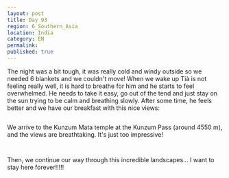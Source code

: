 ```yaml
---
layout: post
title: Day 93
region: 6_Southern_Asia
location: India
category: EN
permalink:
published: true
---
```


The night was a bit tough, it was really cold and windy outside so we needed 6 blankets and we couldn't move! When we wake up Tià is not feeling really well, it is hard to breathe for him and he starts to feel overwhelmed. He needs to take it easy, go out of the tend and just stay on the sun trying to be calm and breathing slowly. After some time, he feels better and we have our breakfast with this nice views:

<p><a
href="https://lh3.googleusercontent.com/_YF7I_YaJpuTU8zU8sUXZtmNYAdUtWiJ0qMr6P0RdJOTcBUs5Kt8nqkvJokoT4NBhD-ibEruevIHw5L5ZjE1liAwyNBWQuq82_ZGLvijZOStoLc6vuupWBCwrH8U_7mUEz_CHEBEdcxdropTMR5gKVD_YFw-5yEZsHxzmL6nNBSBXuv6ZoRaB6F5dmCLzLING7RfbkTo-CoeRg1m20GYLYVnh_YqeDczQ_nxITxshZQ28E9r1MSGf3vQEX5hJ0HrUJwlHij0gqjutVGsOjhIuQEiY-GG3x-UwUlqlZ175kqsGv4_RPxRfskjkML_kjdM4stXrQSogFEzc5PzEPOpRSP4GHwMjZarTlH8hIQXfV-gHBPnKIZoPEOvH3eiXEz1HbCdWvuyym4WTH5OUQkhE_95lDggD8GJmezBr2CPUJMXhwMJHLu4Yjn9ufe_MvdNJtV1OHhTn6mIE5A061_wpJTydeJ4BpO6-YJS_rCS4gZHyTHUuVSaIMYRkKfbXBkyd1PmCnK40vXYPQ6x0nHAi_TQMN7JodThiDn6F9IY4-PKUBihOzM54YMOgfcSF2xOz24G7wFAinWIh4corMBOLBo-4VWi9Afb6Hr1qjwVTj9zkQrH3e-Ye92qBl_S2fllQK_H4dO34-B45ZlrgCX-40wpgrv1FB0Vcx7EW2mm55ylvfRM4TFOB0Y-BA=w669-h502-no"><img 
src="https://lh3.googleusercontent.com/_YF7I_YaJpuTU8zU8sUXZtmNYAdUtWiJ0qMr6P0RdJOTcBUs5Kt8nqkvJokoT4NBhD-ibEruevIHw5L5ZjE1liAwyNBWQuq82_ZGLvijZOStoLc6vuupWBCwrH8U_7mUEz_CHEBEdcxdropTMR5gKVD_YFw-5yEZsHxzmL6nNBSBXuv6ZoRaB6F5dmCLzLING7RfbkTo-CoeRg1m20GYLYVnh_YqeDczQ_nxITxshZQ28E9r1MSGf3vQEX5hJ0HrUJwlHij0gqjutVGsOjhIuQEiY-GG3x-UwUlqlZ175kqsGv4_RPxRfskjkML_kjdM4stXrQSogFEzc5PzEPOpRSP4GHwMjZarTlH8hIQXfV-gHBPnKIZoPEOvH3eiXEz1HbCdWvuyym4WTH5OUQkhE_95lDggD8GJmezBr2CPUJMXhwMJHLu4Yjn9ufe_MvdNJtV1OHhTn6mIE5A061_wpJTydeJ4BpO6-YJS_rCS4gZHyTHUuVSaIMYRkKfbXBkyd1PmCnK40vXYPQ6x0nHAi_TQMN7JodThiDn6F9IY4-PKUBihOzM54YMOgfcSF2xOz24G7wFAinWIh4corMBOLBo-4VWi9Afb6Hr1qjwVTj9zkQrH3e-Ye92qBl_S2fllQK_H4dO34-B45ZlrgCX-40wpgrv1FB0Vcx7EW2mm55ylvfRM4TFOB0Y-BA=w669-h502-no" class="oversize" alt=""></a></p>

We arrive to the Kunzum Mata temple at the Kunzum Pass (around 4550 m), and the views are breathtaking. It's just too impressive!

<p><a
href="https://lh3.googleusercontent.com/Q4DPLIHwu9FOvm31onybS98dt6s9qcHXxWOpo38Au7RCb_3jJpQ9DVwcaIoF84_O_CWTMpjDCcMEH6yuU8DG4tK2zYe1GNDRbT68nLGG90fv12h47qyJ8SRf2ZWelmAQnjqsSjMen5Rr8QOgQE6G8Gn1C0cCb7wOfYu91U7tZZR_dUTyjA35H0qRbOv7Mf-49Wae-mDljDD_5rsnh47gRGmsLsafR7_0TUfarJDw_iEZCKAUb32mOyARo0s0B01-un2Sj89GkpEeksp2W050ysgFaeE82HhvP_ZxpdOcdAOBOfqRZpAoVycBAJOY4ggefQGpNmEt_VJC0K6Zga0-Vp3XpQZGbhlRpteiDoltcCnSTY5WTeasvblaCX7p3qr2mFuwGtpXyaWHTd1V6kjz0IItlvxctfPyXcooBIRTWopWA7Qz3-IwojsRocqjB2Uuab90bA3vmWUP3zgOcFz500lnAL-XKb9ctd8F6rVLw8Z5eUt-mhJofLHGGsMlYIfzPA6j7a0EFcOctio_l4JEM-qHeazUKnU0McymEXAVV4xHhQr0L7bQzsJdc15kOulzC94cmumome5h5UQu_tV1T5iBc03q-Wbm5c5iuSbz2pSK8ioo2w1DqSeKtQ7ZsdBwpanf8fDtP_Bsq7BEultjFoZdbqtpz6L63k3TmhtUyIIb9ud4STF6hbu7Dw=w836-h627-no"><img 
src="https://lh3.googleusercontent.com/Q4DPLIHwu9FOvm31onybS98dt6s9qcHXxWOpo38Au7RCb_3jJpQ9DVwcaIoF84_O_CWTMpjDCcMEH6yuU8DG4tK2zYe1GNDRbT68nLGG90fv12h47qyJ8SRf2ZWelmAQnjqsSjMen5Rr8QOgQE6G8Gn1C0cCb7wOfYu91U7tZZR_dUTyjA35H0qRbOv7Mf-49Wae-mDljDD_5rsnh47gRGmsLsafR7_0TUfarJDw_iEZCKAUb32mOyARo0s0B01-un2Sj89GkpEeksp2W050ysgFaeE82HhvP_ZxpdOcdAOBOfqRZpAoVycBAJOY4ggefQGpNmEt_VJC0K6Zga0-Vp3XpQZGbhlRpteiDoltcCnSTY5WTeasvblaCX7p3qr2mFuwGtpXyaWHTd1V6kjz0IItlvxctfPyXcooBIRTWopWA7Qz3-IwojsRocqjB2Uuab90bA3vmWUP3zgOcFz500lnAL-XKb9ctd8F6rVLw8Z5eUt-mhJofLHGGsMlYIfzPA6j7a0EFcOctio_l4JEM-qHeazUKnU0McymEXAVV4xHhQr0L7bQzsJdc15kOulzC94cmumome5h5UQu_tV1T5iBc03q-Wbm5c5iuSbz2pSK8ioo2w1DqSeKtQ7ZsdBwpanf8fDtP_Bsq7BEultjFoZdbqtpz6L63k3TmhtUyIIb9ud4STF6hbu7Dw=w836-h627-no" class="oversize" alt=""></a></p>

<p><a
href="https://lh3.googleusercontent.com/gW32XeEmNiqtJQ-_PRp8os8xN987oyFJyx8neu7TaWO42ZMiZiFaRQDz6W_vcCTYJA0LaYM3fH5J-O_yrTO-EkmA-i_-ZG-Be9nQVjuJnq5-u5SkvgUxU5XUV0WzzWvETsuYKX57G_OBi0udw9luiIM6sb_oyKdidSHjKkvQ52VZ9HYy022Po8lszQ25JFWrluNOBvASyEhMsVf0-8BGCfs6PiLNsS_eYbyvcAeP3kMBmKzy_OU0YzpPRjKFLlv-UWjY4qONec2gX98Cs3LF6EFKeV5kc6-41T6Kv2xVUJcTvVAqNRwGJYRZlFn64LAk5b1Im8j6lSiWLnU6hqU3BemF3RdR6aTxeb_rJKKkvTIntYPgpA0gTVetCiDmG_XmJZhIV1NlEvwTVK7siqKTAIX2-9eB3K1xXus3T2SLjUmF31jb5Yn4pU7Lwy0FoCSlTT5VLde_thVrRI8ko0P7io_6o1NoYPUP8zzo9SpTtYdQYseRYWjPTBxDULwXK1yfL-iGRknhjcB4g7k1xkBr1spJhgAaFya8rc-wYaC5Q5rw5M_i2ialwKMkCCpUIwxaG6dZOg8oj10xHqkhX0D_XH_vEWUnCykASOGCMKaI5TQhqffjixkd840DpkZcDJ3pH4dvfWX8TZ2SL5l74ZEaYGnbA-EGlFfBoT8ucfcSCI1PIWONIlsMzAbUcw=w836-h627-no"><img 
src="https://lh3.googleusercontent.com/gW32XeEmNiqtJQ-_PRp8os8xN987oyFJyx8neu7TaWO42ZMiZiFaRQDz6W_vcCTYJA0LaYM3fH5J-O_yrTO-EkmA-i_-ZG-Be9nQVjuJnq5-u5SkvgUxU5XUV0WzzWvETsuYKX57G_OBi0udw9luiIM6sb_oyKdidSHjKkvQ52VZ9HYy022Po8lszQ25JFWrluNOBvASyEhMsVf0-8BGCfs6PiLNsS_eYbyvcAeP3kMBmKzy_OU0YzpPRjKFLlv-UWjY4qONec2gX98Cs3LF6EFKeV5kc6-41T6Kv2xVUJcTvVAqNRwGJYRZlFn64LAk5b1Im8j6lSiWLnU6hqU3BemF3RdR6aTxeb_rJKKkvTIntYPgpA0gTVetCiDmG_XmJZhIV1NlEvwTVK7siqKTAIX2-9eB3K1xXus3T2SLjUmF31jb5Yn4pU7Lwy0FoCSlTT5VLde_thVrRI8ko0P7io_6o1NoYPUP8zzo9SpTtYdQYseRYWjPTBxDULwXK1yfL-iGRknhjcB4g7k1xkBr1spJhgAaFya8rc-wYaC5Q5rw5M_i2ialwKMkCCpUIwxaG6dZOg8oj10xHqkhX0D_XH_vEWUnCykASOGCMKaI5TQhqffjixkd840DpkZcDJ3pH4dvfWX8TZ2SL5l74ZEaYGnbA-EGlFfBoT8ucfcSCI1PIWONIlsMzAbUcw=w836-h627-no" class="oversize" alt=""></a></p>

Then, we continue our way through this incredible landscapes... I want to stay here forever!!!!!

<p><a
href="https://lh3.googleusercontent.com/d2hqdCiqAsY_ck9tMwzwVW1xJ4Xml-xE9tpBLEQUFKsUvqQBUxKVYl9OCGL0O8QTvTh4ARESGWFmNskjgozUclX0tdxzoV44gwyLYnM7YmHRe-kl4F_MmrbhmrpjdVVKArV3H1jwtz37u5kTGWfCcqBBXJc__-eXVO2w0vX0-051jaYSGh-jiviglW0rR2fTvOjzU_f_6Jx8yZm7kh1BNKJO571PfnSHbmXMWbqt83MnOuwdggpIQPL-H5RPXXEBy5ck0yRqrIAzur7vfmcY_9IO7se3TU_29aZ4g9JHZ-HMPNsUAlW5j7-Zqmk7KayyWzMElh8kAleGmYQFWCKKAi78UpIWE_LFzr6V7L0VaKeYZk-D5xBS_HwDLSXgdM51d7ayYb81XySYJbLVk7WdsVL_wefPNNGJ8cY4AQ-tPOMNHhjuaqLTptdf9KxDY1BQLNDpsLC7W_6pkJOO5ffvZT7qAPwvCsmeUs6a5WpQ9U92AO7E4jmCkEWP53ieudHZx_HXAl2ZdMkl86VdsgAAqZVBnWsh_nphMAq5Qgx9s0CVWbOIYYwEVl29UkujalL1wMXxwDDQwbIO7hDd_-S7mVuvXhIsp8smOT7Le7keVGMIe1d0EY1-2lNaG0sybs8vSwKH7I5SEkOBgxxKIWnTuFtRRIBwSwIbaV5EIJopYITbPVlUq5ztQKraYQ=w836-h627-no"><img 
src="https://lh3.googleusercontent.com/d2hqdCiqAsY_ck9tMwzwVW1xJ4Xml-xE9tpBLEQUFKsUvqQBUxKVYl9OCGL0O8QTvTh4ARESGWFmNskjgozUclX0tdxzoV44gwyLYnM7YmHRe-kl4F_MmrbhmrpjdVVKArV3H1jwtz37u5kTGWfCcqBBXJc__-eXVO2w0vX0-051jaYSGh-jiviglW0rR2fTvOjzU_f_6Jx8yZm7kh1BNKJO571PfnSHbmXMWbqt83MnOuwdggpIQPL-H5RPXXEBy5ck0yRqrIAzur7vfmcY_9IO7se3TU_29aZ4g9JHZ-HMPNsUAlW5j7-Zqmk7KayyWzMElh8kAleGmYQFWCKKAi78UpIWE_LFzr6V7L0VaKeYZk-D5xBS_HwDLSXgdM51d7ayYb81XySYJbLVk7WdsVL_wefPNNGJ8cY4AQ-tPOMNHhjuaqLTptdf9KxDY1BQLNDpsLC7W_6pkJOO5ffvZT7qAPwvCsmeUs6a5WpQ9U92AO7E4jmCkEWP53ieudHZx_HXAl2ZdMkl86VdsgAAqZVBnWsh_nphMAq5Qgx9s0CVWbOIYYwEVl29UkujalL1wMXxwDDQwbIO7hDd_-S7mVuvXhIsp8smOT7Le7keVGMIe1d0EY1-2lNaG0sybs8vSwKH7I5SEkOBgxxKIWnTuFtRRIBwSwIbaV5EIJopYITbPVlUq5ztQKraYQ=w836-h627-no" class="oversize" alt=""></a></p>

<p><a
href="https://lh3.googleusercontent.com/AlBJ1g2js-nprWzXvAldlQtTXo9Do7n1i0PqllgV88VlzVGf85u_HovNctcDOG2qTRSF6huJnZJfpbsSq0NH_KrdXVrR95wKsUJ0QP4zE_APBqh2D2AwRx5BcIGOxqfu4ScAMpuX4bJ7QihwgVUuSWt2G5eH9L5fXw6T9Wp0IlmsTSq178yl2J-tCbtCgeltgcWv6TpkE99ov4Lghp3Wdm7aVGghMUkbCvSTaOwPG9a8WqejumAmItVCSHw58N7Zy6owu30sAIt9UURDK3U8XIsM3-bcuZLc1AYZBxxftCwKsIWK0-dtwfR-q-Pf0ZjtV164tTR38eD-n9hgleg25zsAeE4X5DcTAzteChJttplyNKKUHigmqi-Ybgu02wVgLEDxVSdsSZ6F9Ao29ha4twqWySASkpAH1oZexpZgSAR0gmcmQ6rrvuRbRGXeZpPFyIcQZqPfg9MniyEDsthjDUwFf77DwI3rzR6Dh8pficlMKjOi3hgCZL0lx5nWCAc1SkSxLM_Qq_w8isx5h_cuPYBVfMTh1_4ptO-KpwF6w0fwaTtPCDBABZ9mWiTYAYdx2IY_HQvmJLBVYfGVo0u00Y9664yyDFUX_XNCWZabbXM9VIB_jy686A120olluiMm_Sjp61O_IN0i9j7UpCjp0M58dUIkBwL9THAMSeNf8x3lEMDZEHrIC-Wmeg=w669-h502-no"><img 
src="https://lh3.googleusercontent.com/AlBJ1g2js-nprWzXvAldlQtTXo9Do7n1i0PqllgV88VlzVGf85u_HovNctcDOG2qTRSF6huJnZJfpbsSq0NH_KrdXVrR95wKsUJ0QP4zE_APBqh2D2AwRx5BcIGOxqfu4ScAMpuX4bJ7QihwgVUuSWt2G5eH9L5fXw6T9Wp0IlmsTSq178yl2J-tCbtCgeltgcWv6TpkE99ov4Lghp3Wdm7aVGghMUkbCvSTaOwPG9a8WqejumAmItVCSHw58N7Zy6owu30sAIt9UURDK3U8XIsM3-bcuZLc1AYZBxxftCwKsIWK0-dtwfR-q-Pf0ZjtV164tTR38eD-n9hgleg25zsAeE4X5DcTAzteChJttplyNKKUHigmqi-Ybgu02wVgLEDxVSdsSZ6F9Ao29ha4twqWySASkpAH1oZexpZgSAR0gmcmQ6rrvuRbRGXeZpPFyIcQZqPfg9MniyEDsthjDUwFf77DwI3rzR6Dh8pficlMKjOi3hgCZL0lx5nWCAc1SkSxLM_Qq_w8isx5h_cuPYBVfMTh1_4ptO-KpwF6w0fwaTtPCDBABZ9mWiTYAYdx2IY_HQvmJLBVYfGVo0u00Y9664yyDFUX_XNCWZabbXM9VIB_jy686A120olluiMm_Sjp61O_IN0i9j7UpCjp0M58dUIkBwL9THAMSeNf8x3lEMDZEHrIC-Wmeg=w669-h502-no" class="oversize" alt=""></a></p>

<p><a
href="https://lh3.googleusercontent.com/MlZFDvRsukChZy_PpIk9uTPdZlwVYhSRQegwMuQGPlbiYRscS5y9qJHqFsOXOYMxQeiNAcjEOSNvsSqvN2OWHhTVVE8ftvYtlOWNpuU8I8amV4wcmzi-1NWubFZSXA_a5kvbKw1O4KmYPKKZq5KYBLXM9zLgoT47eNWa7N8wzxg90IM6-X-_bRslgHI9YzASDVRcV4LC6tdJwP8NcI673XIfT39oJ_39BnnPB8lH6B8Q2nUSkXbc2Dyblucdus9yVuqnFH0WmJc-FnRXw55CwG_riy2OrY52Qlq52nv2P53HVBSNReaoD-PbDPQw0h8YJC0Feb5dlusiwQPB95gkXYTWn7RYJ2TEW6Q7mRzvVoFH62QVwgiAY_6bWW419aV8IxNHm8TNsukiB68zUdnFweDQu1V982WMHmamQngCs1PEeiCf-8cXnmj_UHM4wVGEJsWBw8ihJDcVpjUVH_iXnFaQall8Vxj9cZvzY4T40WpEKS2UeY3z9W24QdVJWgr72mtnKiGV7IvoKSz2wgL93tg78dViCGy_yqKQhEvaYefa-XMPKXwmlqfhAkdQ9h8B7op1HnKEi_-PoFxvlsqSneatidLcvVosQafl6x8X1oWcPw6rL5Zdt-hDeFwPv_dX5meGD4toMK-UkGPsgGkPf7wgK9jX5vGcEC_-Hmh-vqrYz6dpqC-5FOx1GA=w669-h502-no"><img 
src="https://lh3.googleusercontent.com/MlZFDvRsukChZy_PpIk9uTPdZlwVYhSRQegwMuQGPlbiYRscS5y9qJHqFsOXOYMxQeiNAcjEOSNvsSqvN2OWHhTVVE8ftvYtlOWNpuU8I8amV4wcmzi-1NWubFZSXA_a5kvbKw1O4KmYPKKZq5KYBLXM9zLgoT47eNWa7N8wzxg90IM6-X-_bRslgHI9YzASDVRcV4LC6tdJwP8NcI673XIfT39oJ_39BnnPB8lH6B8Q2nUSkXbc2Dyblucdus9yVuqnFH0WmJc-FnRXw55CwG_riy2OrY52Qlq52nv2P53HVBSNReaoD-PbDPQw0h8YJC0Feb5dlusiwQPB95gkXYTWn7RYJ2TEW6Q7mRzvVoFH62QVwgiAY_6bWW419aV8IxNHm8TNsukiB68zUdnFweDQu1V982WMHmamQngCs1PEeiCf-8cXnmj_UHM4wVGEJsWBw8ihJDcVpjUVH_iXnFaQall8Vxj9cZvzY4T40WpEKS2UeY3z9W24QdVJWgr72mtnKiGV7IvoKSz2wgL93tg78dViCGy_yqKQhEvaYefa-XMPKXwmlqfhAkdQ9h8B7op1HnKEi_-PoFxvlsqSneatidLcvVosQafl6x8X1oWcPw6rL5Zdt-hDeFwPv_dX5meGD4toMK-UkGPsgGkPf7wgK9jX5vGcEC_-Hmh-vqrYz6dpqC-5FOx1GA=w669-h502-no" class="oversize" alt=""></a></p>

<p><a
href="https://lh3.googleusercontent.com/1HaIXeWYj-rIKHcV-pCfO1Q5tfu5i8eRHfJUBF1lQBYSsmYwjkD0lzqtFqjyMyNQutjyOADfb6HiSr1jJ9e5D43lWA-PdjS52CWDI6dYWOPBDTGNF7fhpun7iq_ejI1OffsxkMFAfeCwQHvP8jaywzRW37x1Wvahz-SbVO3QoT5sOd-AcSJVZrQlK0vL_eHJI8AabGLwrvX-k9-hxkEcOb6vTuosKYwZabaC0uaD34ki938H-z2X0bLRHOkvhIZau5DvMbSp7co46t_8TNW79IzKDwFBnZRCwFWPAdJ40Bt-YxYAGTArzHtTDPP_PuNeZPN3PUK-o9UnPmA7VQR6Y3MXBTmowoyrzYHAb_o4GAdoOT9YwFdmksIqFKWl86B_tYVtNkhyiCFkLnv-Ii5fgCAWDyJeV5_n05fyl7QZDwZsJhrlOm43CNKTkRZHCM5h6cKAt_rqxSMhzEgPWEUTA0OfJYzEqDwGZxPFFDI2AD6GgBkZFM0y1NsrtFmEHizXP7qLWMaKkwPrTkkDrEjmu9DR8OXoB7WoW1iTsaeAuelcrvZvc7dvC-fdNblNFIPS5v3zfOPAaFiH_iPdO2A0pSQAuwxmbmFF6azdv9ljSONEUfFYJ0DMqXkbP3aCJJzNGBAU7ten3iMMMKhi7OFzOn8cH2m2w-pH-lG4jchrdfmDFPqD4VhgddRrQQ=w836-h627-no"><img 
src="https://lh3.googleusercontent.com/1HaIXeWYj-rIKHcV-pCfO1Q5tfu5i8eRHfJUBF1lQBYSsmYwjkD0lzqtFqjyMyNQutjyOADfb6HiSr1jJ9e5D43lWA-PdjS52CWDI6dYWOPBDTGNF7fhpun7iq_ejI1OffsxkMFAfeCwQHvP8jaywzRW37x1Wvahz-SbVO3QoT5sOd-AcSJVZrQlK0vL_eHJI8AabGLwrvX-k9-hxkEcOb6vTuosKYwZabaC0uaD34ki938H-z2X0bLRHOkvhIZau5DvMbSp7co46t_8TNW79IzKDwFBnZRCwFWPAdJ40Bt-YxYAGTArzHtTDPP_PuNeZPN3PUK-o9UnPmA7VQR6Y3MXBTmowoyrzYHAb_o4GAdoOT9YwFdmksIqFKWl86B_tYVtNkhyiCFkLnv-Ii5fgCAWDyJeV5_n05fyl7QZDwZsJhrlOm43CNKTkRZHCM5h6cKAt_rqxSMhzEgPWEUTA0OfJYzEqDwGZxPFFDI2AD6GgBkZFM0y1NsrtFmEHizXP7qLWMaKkwPrTkkDrEjmu9DR8OXoB7WoW1iTsaeAuelcrvZvc7dvC-fdNblNFIPS5v3zfOPAaFiH_iPdO2A0pSQAuwxmbmFF6azdv9ljSONEUfFYJ0DMqXkbP3aCJJzNGBAU7ten3iMMMKhi7OFzOn8cH2m2w-pH-lG4jchrdfmDFPqD4VhgddRrQQ=w836-h627-no" class="oversize" alt=""></a></p>